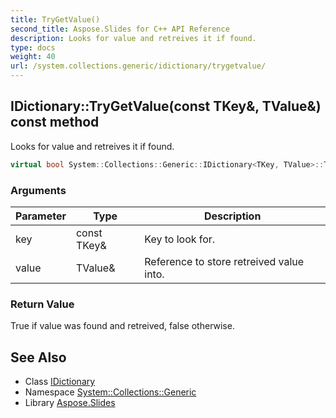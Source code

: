 ```yaml
---
title: TryGetValue()
second_title: Aspose.Slides for C++ API Reference
description: Looks for value and retreives it if found.
type: docs
weight: 40
url: /system.collections.generic/idictionary/trygetvalue/
---
```

## IDictionary::TryGetValue(const TKey\&, TValue\&) const method


Looks for value and retreives it if found.

```cpp
virtual bool System::Collections::Generic::IDictionary<TKey, TValue>::TryGetValue(const TKey &key, TValue &value) const =0
```


### Arguments

| Parameter | Type | Description |
| --- | --- | --- |
| key | const TKey\& | Key to look for. |
| value | TValue\& | Reference to store retreived value into. |

### Return Value

True if value was found and retreived, false otherwise.

## See Also

* Class [IDictionary](../)
* Namespace [System::Collections::Generic](../../)
* Library [Aspose.Slides](../../../)